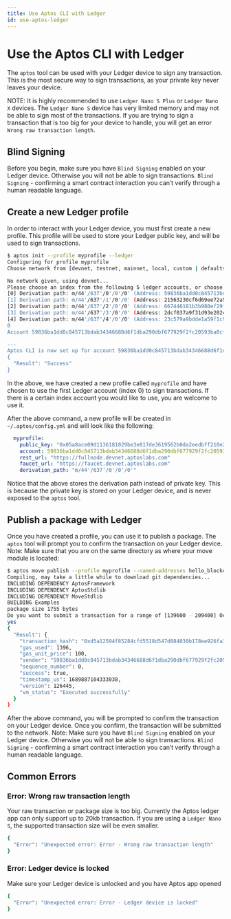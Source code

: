 ```yaml
---
title: Use Aptos CLI with Ledger
id: use-aptos-ledger
---
```


# Use the Aptos CLI with Ledger

The `aptos` tool can be used with your Ledger device to sign any transaction. This is the most secure way to sign transactions, as your private key never leaves your device.

NOTE: It is highly recommended to use `Ledger Nano S Plus` or `Ledger Nano X` devices. The `Ledger Nano S` device has very limited memory and may not be able to sign most of the transactions. If you are trying to sign a transaction that is too big for your device to handle, you will get an error `Wrong raw transaction length`.

## Blind Signing

Before you begin, make sure you have `Blind Signing` enabled on your Ledger device. Otherwise you will not be able to sign transactions.
`Blind Signing` - confirming a smart contract interaction you can’t verify through a human readable language.

## Create a new Ledger profile

In order to interact with your Ledger device, you must first create a new profile. This profile will be used to store your Ledger public key, and will be used to sign transactions.

```bash
$ aptos init --profile myprofile --ledger
Configuring for profile myprofile
Choose network from [devnet, testnet, mainnet, local, custom | defaults to devnet]

No network given, using devnet...
Please choose an index from the following 5 ledger accounts, or choose an arbitrary index that you want to use:
[0] Derivation path: m/44'/637'/0'/0'/0' (Address: 59836ba1dd0c845713bdab34346688d6f1dba290dbf677929f2fc20593ba0cfb)
[1] Derivation path: m/44'/637'/1'/0'/0' (Address: 21563230cf6d69ee72a51d21920430d844ee48235e708edbafbc69708075a86e)
[2] Derivation path: m/44'/637'/2'/0'/0' (Address: 667446181b3b980ef29f5145a7a2cc34d433fc3ee8c97fc044fd978435f2cb8d)
[3] Derivation path: m/44'/637'/3'/0'/0' (Address: 2dcf037a9f31d93e202c074229a1b69ea8ee4d2f2d63323476001c65b0ec4f31)
[4] Derivation path: m/44'/637'/4'/0'/0' (Address: 23c579a9bdde1a59f1c9d36d8d379aeefe7a5997b5b58bd5a5b0c12a4f170431)
0
Account 59836ba1dd0c845713bdab34346688d6f1dba290dbf677929f2fc20593ba0cfb has been already found onchain

---
Aptos CLI is now set up for account 59836ba1dd0c845713bdab34346688d6f1dba290dbf677929f2fc20593ba0cfb as profile myprofile!  Run `aptos --help` for more information about commands
{
  "Result": "Success"
}
```

In the above, we have created a new profile called `myprofile` and have chosen to use the first Ledger account (index 0) to sign transactions. If there is a certain index account you would like to use, you are welcome to use it.

After the above command, a new profile will be created in `~/.aptos/config.yml` and will look like the following:

```yaml
  myprofile:
    public_key: "0x05a8ace09d1136181029be3e817de3619562b0da2eedbff210e2b2f92c71be70"
    account: 59836ba1dd0c845713bdab34346688d6f1dba290dbf677929f2fc20593ba0cfb
    rest_url: "https://fullnode.devnet.aptoslabs.com"
    faucet_url: "https://faucet.devnet.aptoslabs.com"
    derivation_path: "m/44'/637'/0'/0'/0'"
```

Notice that the above stores the derivation path instead of private key. This is because the private key is stored on your Ledger device, and is never exposed to the `aptos` tool.

## Publish a package with Ledger

Once you have created a profile, you can use it to publish a package. The `aptos` tool will prompt you to confirm the transaction on your Ledger device.
Note: Make sure that you are on the same directory as where your move module is located:

```bash
$ aptos move publish --profile myprofile --named-addresses hello_blockchain=myprofile
Compiling, may take a little while to download git dependencies...
INCLUDING DEPENDENCY AptosFramework
INCLUDING DEPENDENCY AptosStdlib
INCLUDING DEPENDENCY MoveStdlib
BUILDING Examples
package size 1755 bytes
Do you want to submit a transaction for a range of [139600 - 209400] Octas at a gas unit price of 100 Octas? [yes/no] >
yes
{
  "Result": {
    "transaction_hash": "0xd5a12594f85284cfd5518d547d084030b178ee926fa3d8cbf699cc0596eff538",
    "gas_used": 1396,
    "gas_unit_price": 100,
    "sender": "59836ba1dd0c845713bdab34346688d6f1dba290dbf677929f2fc20593ba0cfb",
    "sequence_number": 0,
    "success": true,
    "timestamp_us": 1689887104333038,
    "version": 126445,
    "vm_status": "Executed successfully"
  }
}
```

After the above command, you will be prompted to confirm the transaction on your Ledger device. Once you confirm, the transaction will be submitted to the network. Note: Make sure you have `Blind Signing` enabled on your Ledger device. Otherwise you will not be able to sign transactions.
`Blind Signing` - confirming a smart contract interaction you can’t verify through a human readable language.

## Common Errors

### Error: Wrong raw transaction length

Your raw transaction or package size is too big. Currently the Aptos ledger app can only support up to 20kb transaction. If you are using a `Ledger Nano S`, the supported transaction size will be even smaller.

```bash
{
  "Error": "Unexpected error: Error - Wrong raw transaction length"
}
```

### Error: Ledger device is locked

Make sure your Ledger device is unlocked and you have Aptos app opened

```bash
{
  "Error": "Unexpected error: Error - Ledger device is locked"
}
```
